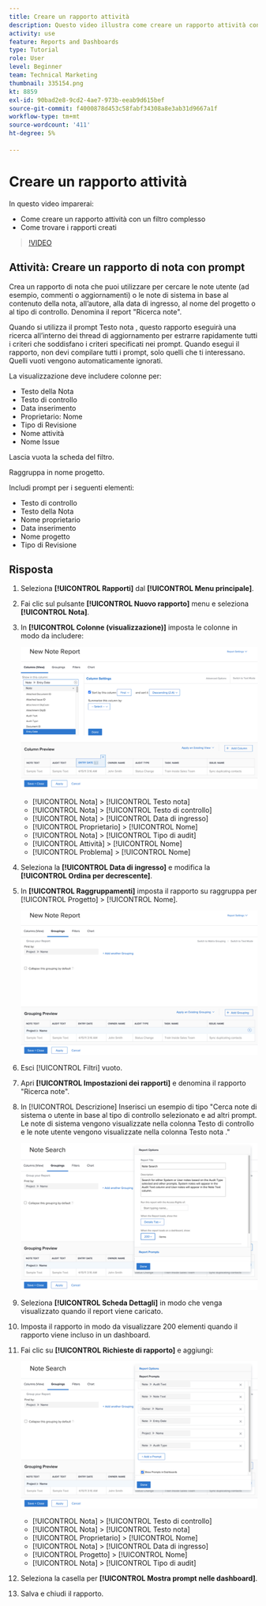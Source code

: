 ```yaml
---
title: Creare un rapporto attività
description: Questo video illustra come creare un rapporto attività con un filtro complesso e individuare i rapporti creati in [!DNL  Workfront].
activity: use
feature: Reports and Dashboards
type: Tutorial
role: User
level: Beginner
team: Technical Marketing
thumbnail: 335154.png
kt: 8859
exl-id: 90bad2e8-9cd2-4ae7-973b-eeab9d615bef
source-git-commit: f4000878d453c58fabf34308a8e3ab31d9667a1f
workflow-type: tm+mt
source-wordcount: '411'
ht-degree: 5%

---
```


# Creare un rapporto attività

In questo video imparerai:

* Come creare un rapporto attività con un filtro complesso
* Come trovare i rapporti creati

>[!VIDEO](https://video.tv.adobe.com/v/335154/?quality=12)

## Attività: Creare un rapporto di nota con prompt

Crea un rapporto di nota che puoi utilizzare per cercare le note utente (ad esempio, commenti o aggiornamenti) o le note di sistema in base al contenuto della nota, all’autore, alla data di ingresso, al nome del progetto o al tipo di controllo. Denomina il report &quot;Ricerca note&quot;.

Quando si utilizza il prompt Testo nota , questo rapporto eseguirà una ricerca all’interno dei thread di aggiornamento per estrarre rapidamente tutti i criteri che soddisfano i criteri specificati nei prompt. Quando esegui il rapporto, non devi compilare tutti i prompt, solo quelli che ti interessano. Quelli vuoti vengono automaticamente ignorati.

La visualizzazione deve includere colonne per:

* Testo della Nota
* Testo di controllo
* Data inserimento
* Proprietario: Nome
* Tipo di Revisione
* Nome attività
* Nome Issue

Lascia vuota la scheda del filtro.

Raggruppa in nome progetto.

Includi prompt per i seguenti elementi:

* Testo di controllo
* Testo della Nota
* Nome proprietario
* Data inserimento
* Nome progetto
* Tipo di Revisione

## Risposta

1. Seleziona **[!UICONTROL Rapporti]** dal **[!UICONTROL Menu principale]**.
1. Fai clic sul pulsante **[!UICONTROL Nuovo rapporto]** menu e seleziona **[!UICONTROL Nota]**.
1. In **[!UICONTROL Colonne (visualizzazione)]** imposta le colonne in modo da includere:

   ![Immagine della schermata per creare colonne di report note](assets/note-report-columns.png)

   * [!UICONTROL Nota] > [!UICONTROL Testo nota]
   * [!UICONTROL Nota] > [!UICONTROL Testo di controllo]
   * [!UICONTROL Nota] > [!UICONTROL Data di ingresso]
   * [!UICONTROL Proprietario] > [!UICONTROL Nome]
   * [!UICONTROL Nota] > [!UICONTROL Tipo di audit]
   * [!UICONTROL Attività] > [!UICONTROL Nome]
   * [!UICONTROL Problema] > [!UICONTROL Nome]

1. Seleziona la **[!UICONTROL Data di ingresso]** e modifica la **[!UICONTROL Ordina per decrescente]**.
1. In **[!UICONTROL Raggruppamenti]** imposta il rapporto su raggruppa per [!UICONTROL Progetto] > [!UICONTROL Nome].

   ![Immagine della schermata per creare raggruppamenti di rapporti per note](assets/note-report-groupings.png)

1. Esci [!UICONTROL Filtri] vuoto.
1. Apri **[!UICONTROL Impostazioni dei rapporti]** e denomina il rapporto &quot;Ricerca note&quot;.
1. In [!UICONTROL Descrizione] Inserisci un esempio di tipo &quot;Cerca note di sistema o utente in base al tipo di controllo selezionato e ad altri prompt. Le note di sistema vengono visualizzate nella colonna Testo di controllo e le note utente vengono visualizzate nella colonna Testo nota .&quot;

   ![Immagine della schermata per creare le impostazioni dei rapporti sulle note](assets/note-report-report-options.png)

1. Seleziona **[!UICONTROL Scheda Dettagli]** in modo che venga visualizzato quando il report viene caricato.
1. Imposta il rapporto in modo da visualizzare 200 elementi quando il rapporto viene incluso in un dashboard.
1. Fai clic su **[!UICONTROL Richieste di rapporto]** e aggiungi:

   ![Immagine della schermata per creare i prompt dei report di note](assets/note-report-report-prompts.png)

   * [!UICONTROL Nota] > [!UICONTROL Testo di controllo]
   * [!UICONTROL Nota] > [!UICONTROL Testo nota]
   * [!UICONTROL Proprietario] > [!UICONTROL Nome]
   * [!UICONTROL Nota] > [!UICONTROL Data di ingresso]
   * [!UICONTROL Progetto] > [!UICONTROL Nome]
   * [!UICONTROL Nota] > [!UICONTROL Tipo di audit]

1. Seleziona la casella per **[!UICONTROL Mostra prompt nelle dashboard]**.
1. Salva e chiudi il rapporto.
